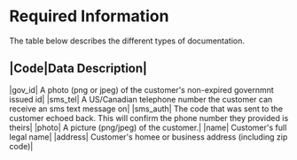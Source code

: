 # Required Information

<aside class="notice">
       The table below describes the different types of documentation.
</aside>

|Code|Data Description|
-----------------------
|gov_id| A photo (png or jpeg) of the customer's non-expired governmnt issued id|
|sms_tel| A US/Canadian telephone number the customer can receive an sms text message on|
|sms_auth| The code that was sent to the customer echoed back.  This will confirm the phone number they provided is theirs|
|photo| A picture (png/jpeg) of the customer.|
|name| Customer's full legal name|
|address| Customer's homee or business address (including zip code)|
